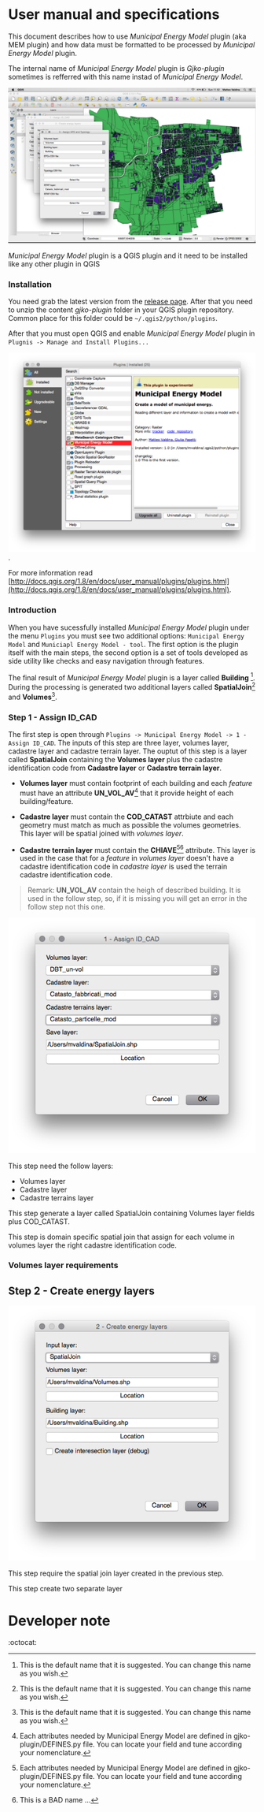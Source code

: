 # User manual and specifications
This document describes how to use *Municipal Energy Model* plugin (aka MEM plugin) and how data must be formatted to be processed by *Municipal Energy Model* plugin.

The internal name of *Municipal Energy Model* plugin is *Gjko-plugin* sometimes is refferred with this name instad of *Municipal Energy Model*.

![Overview image](img/intro.png)

*Municipal Energy Model* plugin is a QGIS plugin and it need to be installed like any other plugin in QGIS

### Installation
You need grab the latest version from the [release page](https://github.com/zanfire/qgis-utils/releases/tag).
After that you need to unzip the content *gjko-plugin* folder in your QGIS plugin repository.
Common place for this folder could be `~/.qgis2/python/plugins`.

After that you must open QGIS and enable *Municipal Energy Model* plugin in `Plugnis -> Manage and Install Plugins...`

![Install gjko plugin](img/plugins_installed.png).

For more information read [http://docs.qgis.org/1.8/en/docs/user_manual/plugins/plugins.html](http://docs.qgis.org/1.8/en/docs/user_manual/plugins/plugins.html).

### Introduction
When you have sucessfully installed *Municipal Energy Model* plugin under the menu `Plugins` you must see two additional options: `Municipal Energy Model` and `Municiapl Energy Model - tool`. The first option is the plugin itself with the main steps, the second option is a set of tools developed as side utility like checks and easy navigation through features.

The final result of *Municipal Energy Model* plugin is a layer called **Building** [^1]. During the processing is generated two additional layers called **SpatialJoin**[^1] and **Volumes**[^1].

### Step 1 - Assign ID_CAD
The first step is open through `Plugins -> Municipal Energy Model -> 1 - Assign ID_CAD`. The inputs of this step are three layer, volumes layer, cadastre layer and cadastre terrain layer.
The ouptut of this step is a layer called **SpatialJoin** containing the **Volumes layer** plus the cadastre identification code from  **Cadastre layer** or **Cadastre terrain layer**.

 - **Volumes layer** must contain footprint of each building and each *feature* must have an attribute **UN\_VOL\_AV**[^2] that it provide height of each building/feature.

 - **Cadastre layer** must contain the **COD_CATAST** attrbiute and each geometry must match as much as possible the volumes geometries. This layer will be  spatial joined with *volumes layer*.

 - **Cadastre terrain layer** must contain the **CHIAVE**[^2][^3] attribute. This layer is used in the case that for a *feature* in *volumes layer* doesn't have a cadastre identification code in *cadastre layer* is used the terrain cadastre identification code.

> Remark: **UN\_VOL\_AV** contain the heigh of described building. It is used in the follow step, so, if it is missing you will get an error in the follow step not this one.

[^2]: Each attributes needed by Municipal Energy Model are defined in gjko-plugin/DEFINES.py file. You can locate your field and tune according your nomenclature.
[^3]: This is a BAD name ...

![Step 1](img/step1.png)

This step need the follow layers:
 - Volumes layer
 - Cadastre layer
 - Cadastre terrains layer

This step generate a layer called SpatialJoin containing Volumes layer fields
 plus COD_CATAST.

This step is domain specific spatial join that assign for each volume in 
 volumes layer the right cadastre identification code.

### Volumes layer requirements

## Step 2 - Create energy layers
![Step 2](img/step2.png)

This step require the spatial join layer created in the previous step.

This step create two separate layer

# Developer note
[^1]: This is the default name that it is suggested. You can change this name as you wish.

:octocat: